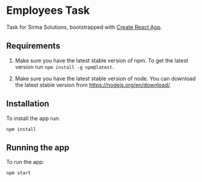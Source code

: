# Employees Task

Task for Sirma Solutions, bootstrapped with [Create React App](https://github.com/facebook/create-react-app).

## Requirements

1. Make sure you have the latest stable version of npm. To get the latest version run `npm install -g npm@latest`.

2. Make sure you have the latest stable version of node. You can download the latest stable version from https://nodejs.org/en/download/.

## Installation

To install the app run:
```
npm install
```

## Running the app

To run the app:
```
npm start
```
